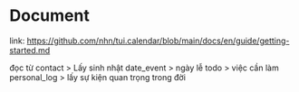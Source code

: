 
# Document
link: https://github.com/nhn/tui.calendar/blob/main/docs/en/guide/getting-started.md
 
đọc từ
  contact > Lấy sinh nhật
  date_event > ngày lễ
  todo > việc cần làm
  personal_log > lấy sự kiện quan trọng trong đời
